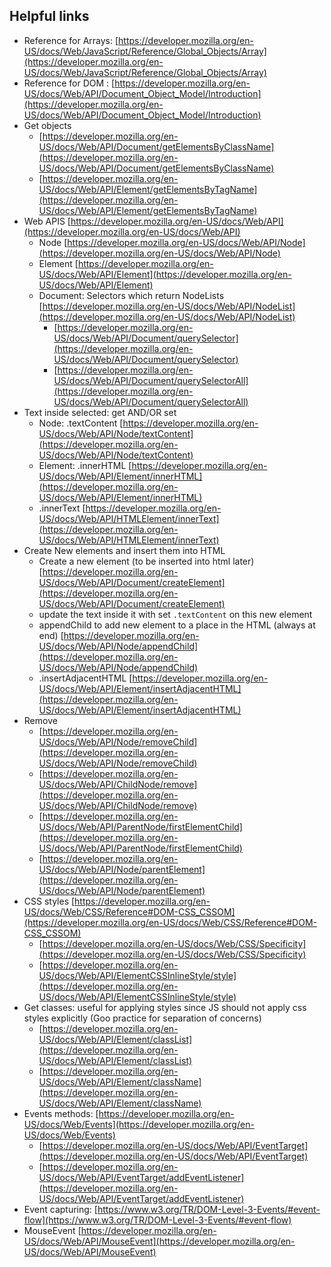 ## Helpful links

- Reference for Arrays: [https://developer.mozilla.org/en-US/docs/Web/JavaScript/Reference/Global_Objects/Array](https://developer.mozilla.org/en-US/docs/Web/JavaScript/Reference/Global_Objects/Array)
- Reference for DOM : [https://developer.mozilla.org/en-US/docs/Web/API/Document_Object_Model/Introduction](https://developer.mozilla.org/en-US/docs/Web/API/Document_Object_Model/Introduction)
- Get objects
  - [https://developer.mozilla.org/en-US/docs/Web/API/Document/getElementsByClassName](https://developer.mozilla.org/en-US/docs/Web/API/Document/getElementsByClassName)
  - [https://developer.mozilla.org/en-US/docs/Web/API/Element/getElementsByTagName](https://developer.mozilla.org/en-US/docs/Web/API/Element/getElementsByTagName)
- Web APIS [https://developer.mozilla.org/en-US/docs/Web/API](https://developer.mozilla.org/en-US/docs/Web/API)
  - Node [https://developer.mozilla.org/en-US/docs/Web/API/Node](https://developer.mozilla.org/en-US/docs/Web/API/Node)
  - Element [https://developer.mozilla.org/en-US/docs/Web/API/Element](https://developer.mozilla.org/en-US/docs/Web/API/Element)
  - Document:  Selectors which return NodeLists [https://developer.mozilla.org/en-US/docs/Web/API/NodeList](https://developer.mozilla.org/en-US/docs/Web/API/NodeList)
    - [https://developer.mozilla.org/en-US/docs/Web/API/Document/querySelector](https://developer.mozilla.org/en-US/docs/Web/API/Document/querySelector)
    - [https://developer.mozilla.org/en-US/docs/Web/API/Document/querySelectorAll](https://developer.mozilla.org/en-US/docs/Web/API/Document/querySelectorAll)
- Text inside selected: get AND/OR set
  - Node: .textContent [https://developer.mozilla.org/en-US/docs/Web/API/Node/textContent](https://developer.mozilla.org/en-US/docs/Web/API/Node/textContent)
  - Element: .innerHTML [https://developer.mozilla.org/en-US/docs/Web/API/Element/innerHTML](https://developer.mozilla.org/en-US/docs/Web/API/Element/innerHTML)
  - .innerText [https://developer.mozilla.org/en-US/docs/Web/API/HTMLElement/innerText](https://developer.mozilla.org/en-US/docs/Web/API/HTMLElement/innerText)
- Create New elements and insert them into HTML
  - Create a new element (to be inserted into html later)[https://developer.mozilla.org/en-US/docs/Web/API/Document/createElement](https://developer.mozilla.org/en-US/docs/Web/API/Document/createElement)
  - update the text inside it with set `.textContent` on this new element
  - appendChild to add new element to a place in the HTML (always at end) [https://developer.mozilla.org/en-US/docs/Web/API/Node/appendChild](https://developer.mozilla.org/en-US/docs/Web/API/Node/appendChild)
  - .insertAdjacentHTML [https://developer.mozilla.org/en-US/docs/Web/API/Element/insertAdjacentHTML](https://developer.mozilla.org/en-US/docs/Web/API/Element/insertAdjacentHTML)
- Remove
  - [https://developer.mozilla.org/en-US/docs/Web/API/Node/removeChild](https://developer.mozilla.org/en-US/docs/Web/API/Node/removeChild)
  - [https://developer.mozilla.org/en-US/docs/Web/API/ChildNode/remove](https://developer.mozilla.org/en-US/docs/Web/API/ChildNode/remove)
  - [https://developer.mozilla.org/en-US/docs/Web/API/ParentNode/firstElementChild](https://developer.mozilla.org/en-US/docs/Web/API/ParentNode/firstElementChild)
  - [https://developer.mozilla.org/en-US/docs/Web/API/Node/parentElement](https://developer.mozilla.org/en-US/docs/Web/API/Node/parentElement)
- CSS styles [https://developer.mozilla.org/en-US/docs/Web/CSS/Reference#DOM-CSS_CSSOM](https://developer.mozilla.org/en-US/docs/Web/CSS/Reference#DOM-CSS_CSSOM)
  - [https://developer.mozilla.org/en-US/docs/Web/CSS/Specificity](https://developer.mozilla.org/en-US/docs/Web/CSS/Specificity)
  - [https://developer.mozilla.org/en-US/docs/Web/API/ElementCSSInlineStyle/style](https://developer.mozilla.org/en-US/docs/Web/API/ElementCSSInlineStyle/style)
- Get classes: useful for applying styles since JS should not apply css styles explicitly (Goo practice for separation of concerns)
  - [https://developer.mozilla.org/en-US/docs/Web/API/Element/classList](https://developer.mozilla.org/en-US/docs/Web/API/Element/classList)
  - [https://developer.mozilla.org/en-US/docs/Web/API/Element/className](https://developer.mozilla.org/en-US/docs/Web/API/Element/className)
- Events methods: [https://developer.mozilla.org/en-US/docs/Web/Events](https://developer.mozilla.org/en-US/docs/Web/Events)
  - [https://developer.mozilla.org/en-US/docs/Web/API/EventTarget](https://developer.mozilla.org/en-US/docs/Web/API/EventTarget)
  - [https://developer.mozilla.org/en-US/docs/Web/API/EventTarget/addEventListener](https://developer.mozilla.org/en-US/docs/Web/API/EventTarget/addEventListener)
- Event capturing: [https://www.w3.org/TR/DOM-Level-3-Events/#event-flow](https://www.w3.org/TR/DOM-Level-3-Events/#event-flow)
- MouseEvent [https://developer.mozilla.org/en-US/docs/Web/API/MouseEvent](https://developer.mozilla.org/en-US/docs/Web/API/MouseEvent)